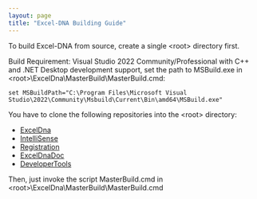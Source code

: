 ```yaml
---
layout: page
title: "Excel-DNA Building Guide"
---
```


To build Excel-DNA from source, create a single \<root> directory first.  

Build Requirement: Visual Studio 2022 Community/Professional with C++ and .NET Desktop development support, set the path to MSBuild.exe in \<root>\ExcelDna\MasterBuild\MasterBuild.cmd:  

`set MSBuildPath="C:\Program Files\Microsoft Visual Studio\2022\Community\Msbuild\Current\Bin\amd64\MSBuild.exe"`

You have to clone the following repositories into the \<root> directory:

- [ExcelDna](https://github.com/Excel-DNA/ExcelDna)
- [IntelliSense](https://github.com/Excel-DNA/IntelliSense)
- [Registration](https://github.com/Excel-DNA/Registration)
- [ExcelDnaDoc](https://github.com/Excel-DNA/ExcelDnaDoc)
- [DeveloperTools](tbd)

Then, just invoke the script MasterBuild.cmd in \<root>\ExcelDna\MasterBuild\MasterBuild.cmd


